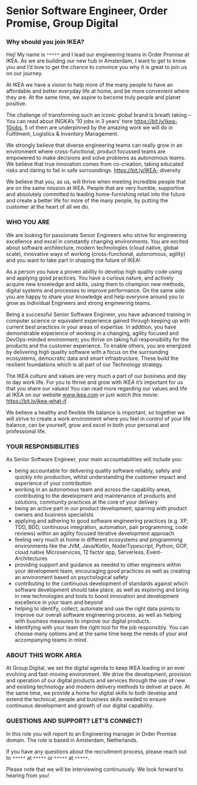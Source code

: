 # Senior Software Engineer, Order Promise, Group Digital

### Why should you join IKEA?

Hej! My name is `*****` and I lead our engineering teams in Order Promise at IKEA. As we are building our new hub in
Amsterdam, I want to get to know you and I’d love to get the chance to convince you why it is great to join us on our
journey.

At IKEA we have a vision to help more of the many people to have an affordable and better everyday life at home, and
be more convenient where they are. At the same time, we aspire to become truly people and planet positive.

The challenge of transforming such an iconic global brand is breath taking – You can read about INGKA’s ‘10 jobs in 3 years’
here https://bit.ly/ikea-10jobs, 5 of them are underpinned by the amazing work we will do in Fulfilment, Logistics &
Inventory Management.

We strongly believe that diverse engineering teams can really grow in an environment where cross-functional, product
focussed teams are empowered to make decisions and solve problems as autonomous teams. We believe that true innovation comes from co-creation, taking educated risks and daring to fail in safe surroundings. https://bit.ly/IKEA-
diversity

We believe that you, as us, will thrive when meeting incredible people that are on the same mission at IKEA. People that
are very humble, supportive and absolutely committed to leading home-furnishing retail into the future and create a better
life for more of the many people, by putting the customer at the heart of all we do.

### WHO YOU ARE

We are looking for passionate Senior Engineers who strive for engineering excellence and excel in constantly changing
environments. You are excited about software architecture, modern technologies (cloud native, global scale), innovative
ways of working (cross-functional, autonomous, agility) and you want to take part in shaping the future of IKEA!

As a person you have a proven ability to develop high quality code using and applying good practices. You have a curious
nature, and actively acquire new knowledge and skills, using them to champion new methods, digital systems and
processes to improve performance. On the same side you are happy to share your knowledge and help everyone around
you to grow as individual Engineers and strong engineering teams.

Being a successful Senior Software Engineer, you have advanced training in computer science or equivalent experience
gained through keeping up with current best practices in your areas of expertise. In addition, you have demonstrable
experience of working in a changing, agility focused and DevOps-minded environment; you thrive on taking full
responsibility for the products and the customer experience. To enable others, you are energized by delivering high quality
software with a focus on the surrounding ecosystems, democratic data and smart infrastructure. These build the resilient
foundations which is all part of our Technology strategy.

The IKEA culture and values are very much a part of our business and day to day work life. For you to thrive and grow with
IKEA it’s important for us that you share our values! You can read more regarding our values and life at IKEA on our website
www.ikea.com or just watch this movie: https://bit.ly/ikea-what-if.

We believe a healthy and flexible life balance is important, so together we will strive to create a work environment where
you feel in control of your life balance, can be yourself, grow and excel in both your personal and professional life.

### YOUR RESPONSIBILITIES

As Senior Software Engineer, your main accountabilities will include you:

* being accountable for delivering quality software reliably, safely and quickly into production, whilst understanding the customer impact and experience of your contribution
* working in an autonomous team and across the capability areas, contributing to the development and maintenance of products and solutions, community practices at the core of your delivery
* being an active part in our product development, sparring with product owners and business specialists
* applying and adhering to good software engineering practices (e.g. XP, TDD, BDD, continuous integration, automation, pair programming, code reviews) within an agility focused iterative development approach
* feeling very much at home in different ecosystems and programming environments like the JVM, Java/Kotlin, Node/Typescript, Python, GCP, cloud native Microservices, 12 factor app, Serverless, Event-Architectures
* providing support and guidance as needed to other engineers within your development team, encouraging good practices as well as creating an environment based on psychological safety
* contributing to the continuous development of standards against which software development should take place, as well as exploring and bring in new technologies and tools to boost innovation and development excellence in your team and beyond
* helping to identify, collect, automate and use the right data points to improve our overall software engineering process, as well as helping with business measures to improve our digital products.
* Identifying with your team the right tool for the job responsibly. You can choose many options and at the same time keep the needs of your and accompanying teams in mind.


### ABOUT THIS WORK AREA

At Group Digital, we set the digital agenda to keep IKEA leading in an ever evolving and fast-moving environment. We drive
the development, provision and operation of our digital products and services through the use of new and existing
technology and modern delivery methods to deliver at pace. At the same time, we provide a home for digital skills to both
develop and extend the technical, people and business skills needed to ensure continuous development and growth of our
digital capability.

### QUESTIONS AND SUPPORT? LET'S CONNECT!

In this role you will report to an Engineering manager in Order Promise domain. The role is based in Amsterdam,
Netherlands.

If you have any questions about the recruitment process, please reach out to `*****` at `*****` or `*****` at `*****`.

Please note that we will be interviewing continuously. We look forward to hearing from you!
